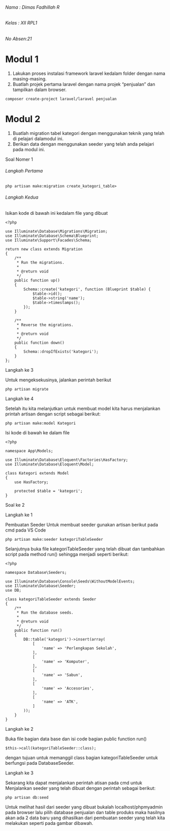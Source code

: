 ###### Nama : Dimas Fadhillah R
###### Kelas : XII RPL1
###### No Absen:21

# Modul 1

1. Lakukan proses instalasi framework laravel kedalam folder dengan nama masing-masing.
2. Buatlah projek pertama laravel dengan nama projek “penjualan” dan tampilkan dalam browser.

```
composer create-project laravel/laravel penjualan
```


# Modul 2
1. Buatlah migration tabel kategori dengan menggunakan teknik yang telah di pelajari dalamodul ini.
2. Berikan data dengan menggunakan seeder yang telah anda pelajari pada modul ini.

Soal Nomer 1

###### Langkah Pertama
```
php artisan make:migration create_kategori_table>
```

###### Langkah Kedua
Isikan kode di bawah ini kedalam file yang dibuat
```
<?php

use Illuminate\Database\Migrations\Migration;
use Illuminate\Database\Schema\Blueprint;
use Illuminate\Support\Facades\Schema;

return new class extends Migration
{
    /**
     * Run the migrations.
     *
     * @return void
     */
    public function up()
    {
        Schema::create('kategori', function (Blueprint $table) {
            $table->id();
            $table->string('name');
            $table->timestamps();
        });
    }

    /**
     * Reverse the migrations.
     *
     * @return void
     */
    public function down()
    {
        Schema::dropIfExists('kategori');
    }
};
```

Langkah ke 3

Untuk mengeksekusinya, jalankan perintah berikut
```
php artisan migrate
```
Langkah ke 4

Setelah itu kita melanjutkan untuk membuat model kita harus menjalankan printah artisan dengan script sebagai berikut:

```
php artisan make:model Kategori
```

Isi kode di bawah ke dalam file
```
<?php

namespace App\Models;

use Illuminate\Database\Eloquent\Factories\HasFactory;
use Illuminate\Database\Eloquent\Model;

class Kategori extends Model
{
    use HasFactory;

    protected $table = 'kategori';
}
```

Soal ke 2

Langkah ke 1

Pembuatan Seeder
Untuk membuat seeder gunakan artisan berikut pada cmd pada VS Code
```
php artisan make:seeder kategoriTableSeeder
```
Selanjutnya buka file kategoriTableSeeder yang telah dibuat dan tambahkan script pada method
run() sehingga menjadi seperti berikut:
```
<?php

namespace Database\Seeders;

use Illuminate\Database\Console\Seeds\WithoutModelEvents;
use Illuminate\Database\Seeder;
use DB;

class kategoriTableSeeder extends Seeder
{
    /**
     * Run the database seeds.
     *
     * @return void
     */
    public function run()
    {
        DB::table('kategori')->insert(array(
            [
                'name' => 'Perlengkapan Sekolah',
            ],
            [   
                'name' => 'Komputer',
            ],
            [   
                'name' => 'Sabun',
            ],
            [   
                'name' => 'Accesories',
            ],
            [   
                'name' => 'ATK',
            ]
        ));
    }
}
```
Langkah ke 2

Buka file bagian data base dan isi code bagian public function run()
```
$this->call(kategoriTableSeeder::class);
```
dengan tujuan untuk memanggil class bagian kategoriTableSeeder untuk berfungsi pada DatabaseSeeder.

Langkah ke 3

Sekarang kita dapat menjalankan perintah atisan pada cmd untuk Menjalankan seeder yang
telah dibuat dengan perintah sebagai berikut:
```
php artisan db:seed
```
Untuk melihat hasil dari seeder yang dibuat bukalah localhost/phpmyadmin pada browser lalu pilih
database penjualan dan table produks maka hasilnya akan ada 2 data baru yang dihasilkan dari
pembuatan seeder yang telah kita melakukan seperti pada gambar dibawah.




